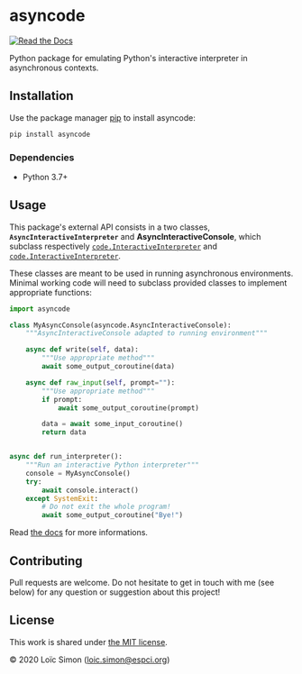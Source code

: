 # asyncode
<!-- [![PyPI](https://img.shields.io/pypi/v/asyncode)](https://pypi.org/project/asyncode)
[![PyPI - Python Version](https://img.shields.io/pypi/pyversions/asyncode)](https://pypi.org/project/asyncode)
[![PyPI - Wheel](https://img.shields.io/pypi/wheel/asyncode)](https://pypi.org/project/asyncode) -->
[![Read the Docs](https://img.shields.io/readthedocs/asyncode)](https://asyncode.readthedocs.io)

Python package for emulating Python's interactive interpreter in asynchronous contexts.


## Installation

Use the package manager [pip](https://pypi.org/project/pip) to install asyncode:
```bash
pip install asyncode
```

### Dependencies

* Python 3.7+



## Usage

This package's external API consists in a two classes, **`AsyncInteractiveInterpreter`** and **AsyncInteractiveConsole**, which subclass respectively [`code.InteractiveInterpreter`](https://docs.python.org/3/library/code.html#interactive-interpreter-objects) and [`code.InteractiveInterpreter`](https://docs.python.org/3/library/code.html#interactive-console-objects).

These classes are meant to be used in running asynchronous environments. Minimal working code will need to subclass provided classes to implement appropriate functions:

```py
import asyncode

class MyAsyncConsole(asyncode.AsyncInteractiveConsole):
    """AsyncInteractiveConsole adapted to running environment"""

    async def write(self, data):
        """Use appropriate method"""
        await some_output_coroutine(data)

    async def raw_input(self, prompt=""):
        """Use appropriate method"""
        if prompt:
            await some_output_coroutine(prompt)

        data = await some_input_coroutine()
        return data


async def run_interpreter():
    """Run an interactive Python interpreter"""
    console = MyAsyncConsole()
    try:
        await console.interact()
    except SystemExit:
        # Do not exit the whole program!
        await some_output_coroutine("Bye!")
```

Read [the docs](https://asyncode.readthedocs.io) for more informations.



## Contributing

Pull requests are welcome. Do not hesitate to get in touch with me (see below) for any question or suggestion about this project!



## License
This work is shared under [the MIT license](LICENSE).

© 2020 Loïc Simon ([loic.simon@espci.org](mailto:loic.simon@espci.org))
